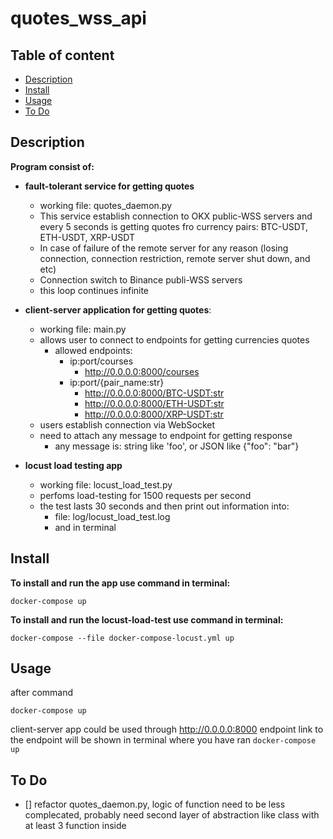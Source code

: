 <h1>quotes_wss_api</h1>

<h2>Table of content</h2>

- [Description](#description)
- [Install](#install)
- [Usage](#usage)
- [To Do](#to-do)

## Description ##

**Program consist of:**

- **fault-tolerant service for getting quotes**
    - working file: quotes_daemon.py
    - This service establish connection to OKX public-WSS servers and
    every 5 seconds is getting quotes fro currency pairs:
        BTC-USDT, ETH-USDT, XRP-USDT
    - In case of failure of the remote server for any reason (losing connection,
    connection restriction, remote server shut down, and etc)
    - Connection switch to Binance publi-WSS servers
    - this loop continues infinite

- **client-server application for getting quotes**:
    - working file: main.py
    - allows user to connect to endpoints for getting currencies quotes
        - allowed endpoints:
            - ip:port/courses
                - http://0.0.0.0:8000/courses
            - ip:port/{pair_name:str}
                - http://0.0.0.0:8000/BTC-USDT:str
                - http://0.0.0.0:8000/ETH-USDT:str
                - http://0.0.0.0:8000/XRP-USDT:str
    - users establish connection via WebSocket
    - need to attach any message to endpoint for getting response
        - any message is: string like 'foo', or JSON like {"foo": "bar"}

- **locust load testing app**
    - working file: locust_load_test.py
    - perfoms load-testing for 1500 requests per second
    - the test lasts 30 seconds and then print out information into:
        - file: log/locust_load_test.log
        - and in terminal


## Install ##

**To install and run the app use command in terminal:**

```
docker-compose up
```

**To install and run the locust-load-test use command in terminal:**

```
docker-compose --file docker-compose-locust.yml up
```

## Usage ##

after command
```
docker-compose up
```
client-server app could be used through http://0.0.0.0:8000 endpoint
link to the endpoint will be shown in terminal where you have ran `docker-compose up`

## To Do ##

- [] refactor quotes_daemon.py, logic of function need to be less complecated,
probably need second layer of abstraction like class with at least 3 function inside

